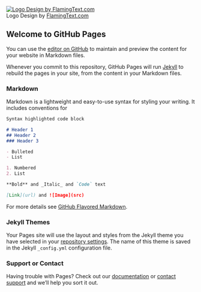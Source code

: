 <a target="_top" href="http://www.flamingtext.com/" ><img src="https://blog.flamingtext.com/blog/2018/01/13/flamingtext_com_1515808144_581246099.png" border="0" alt="Logo Design by FlamingText.com" title="Logo Design by FlamingText.com"></a>
<br/>Logo Design by <a href="http://www.flamingtext.com/" >FlamingText.com</a>


## Welcome to GitHub Pages

You can use the [editor on GitHub](https://github.com/savinco/coinprodata/edit/master/README.md) to maintain and preview the content for your website in Markdown files.

Whenever you commit to this repository, GitHub Pages will run [Jekyll](https://jekyllrb.com/) to rebuild the pages in your site, from the content in your Markdown files.

### Markdown

Markdown is a lightweight and easy-to-use syntax for styling your writing. It includes conventions for

```markdown
Syntax highlighted code block

# Header 1
## Header 2
### Header 3

- Bulleted
- List

1. Numbered
2. List

**Bold** and _Italic_ and `Code` text

[Link](url) and ![Image](src)
```

For more details see [GitHub Flavored Markdown](https://guides.github.com/features/mastering-markdown/).

### Jekyll Themes

Your Pages site will use the layout and styles from the Jekyll theme you have selected in your [repository settings](https://github.com/savinco/coinprodata/settings). The name of this theme is saved in the Jekyll `_config.yml` configuration file.

### Support or Contact

Having trouble with Pages? Check out our [documentation](https://help.github.com/categories/github-pages-basics/) or [contact support](https://github.com/contact) and we’ll help you sort it out.
